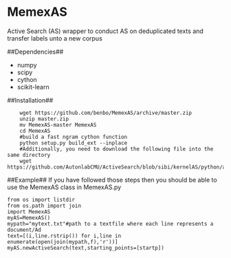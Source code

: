 # MemexAS
Active Search (AS) wrapper to conduct AS on deduplicated texts and transfer labels unto a new corpus

##Dependencies##
- numpy
- scipy 
- cython
- scikit-learn

##Installation##

        wget https://github.com/benbo/MemexAS/archive/master.zip  
        unzip master.zip  
        mv MemexAS-master MemexAS  
        cd MemexAS  
        #build a fast ngram cython function  
        python setup.py build_ext --inplace  
        #Additionally, you need to download the following file into the same directory 
        wget https://github.com/AutonlabCMU/ActiveSearch/blob/sibi/kernelAS/python/activeSearchInterface.py

##Example##
If you have followed those steps then you should be able to use the MemexAS class in MemexAS.py

    from os import listdir  
    from os.path import join  
    import MemexAS  
    myAS=MemexAS()  
    mypath="mytext.txt"#path to a textfile where each line represents a document/Ad  
    text=[(i,line.rstrip()) for i,line in enumerate(open(join(mypath,f),'r'))]  
    myAS.newActiveSearch(text,starting_points=[startp])  


